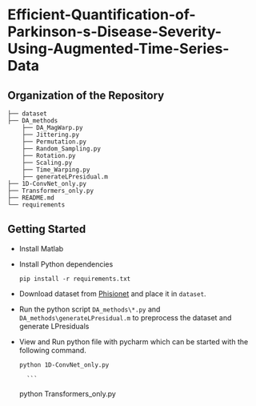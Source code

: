 # Efficient-Quantification-of-Parkinson-s-Disease-Severity-Using-Augmented-Time-Series-Data


## Organization of the Repository
```
├── dataset
├── DA_methods
    ├── DA_MagWarp.py
    ├── Jittering.py
    ├── Permutation.py
    ├── Random_Sampling.py
    ├── Rotation.py
    ├── Scaling.py
    ├── Time_Warping.py
    ├── generateLPresidual.m
├── 1D-ConvNet_only.py
├── Transformers_only.py
├── README.md
└── requirements
```

## Getting Started
- Install Matlab
- Install Python dependencies

    ```
    pip install -r requirements.txt
    ```
- Download dataset from [Phisionet](https://physionet.org/content/gaitpdb/1.0.0/) and place it in ```dataset```.
- Run the python script ```DA_methods\*.py``` and ```DA_methods\generateLPresidual.m``` to preprocess the dataset and generate LPresiduals
- View and Run python file with pycharm which can be started with the following command.

    ```
    python 1D-ConvNet_only.py
    ```
        ```
    python Transformers_only.py
    ```
